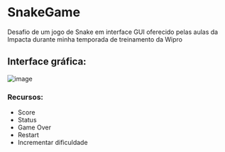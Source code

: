 # SnakeGame
Desafio de um jogo de Snake em interface GUI oferecido pelas aulas da Impacta durante minha temporada de treinamento da Wipro

## Interface gráfica: 
![image](https://user-images.githubusercontent.com/65087845/196190473-f4f7fea6-077b-48c3-bcb5-44122159c3ea.png)

### Recursos:
- Score
- Status 
- Game Over
- Restart
- Incrementar dificuldade

